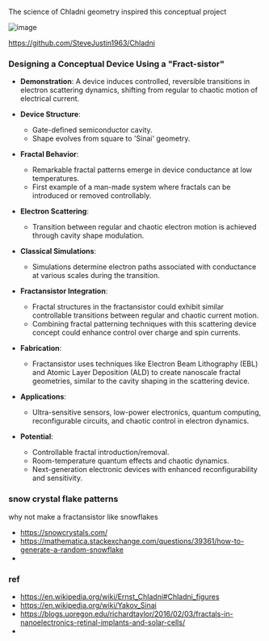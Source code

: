 The science of Chladni geometry inspired this conceptual project

![image](https://github.com/user-attachments/assets/5e1ea853-de17-4a46-afa3-9560bec836f7)


https://github.com/SteveJustin1963/Chladni

### Designing a Conceptual Device Using a "Fract-sistor"

- **Demonstration**: A device induces controlled, reversible transitions in electron scattering dynamics, shifting from regular to chaotic motion of electrical current.

- **Device Structure**: 
  - Gate-defined semiconductor cavity.
  - Shape evolves from square to 'Sinai' geometry.

- **Fractal Behavior**: 
  - Remarkable fractal patterns emerge in device conductance at low temperatures.
  - First example of a man-made system where fractals can be introduced or removed controllably.

- **Electron Scattering**: 
  - Transition between regular and chaotic electron motion is achieved through cavity shape modulation.

- **Classical Simulations**: 
  - Simulations determine electron paths associated with conductance at various scales during the transition.

- **Fractansistor Integration**:
  - Fractal structures in the fractansistor could exhibit similar controllable transitions between regular and chaotic current motion.
  - Combining fractal patterning techniques with this scattering device concept could enhance control over charge and spin currents.

- **Fabrication**: 
  - Fractansistor uses techniques like Electron Beam Lithography (EBL) and Atomic Layer Deposition (ALD) to create nanoscale fractal geometries, similar to the cavity shaping in the scattering device.

- **Applications**:
  - Ultra-sensitive sensors, low-power electronics, quantum computing, reconfigurable circuits, and chaotic control in electron dynamics.

- **Potential**:
  - Controllable fractal introduction/removal.
  - Room-temperature quantum effects and chaotic dynamics.
  - Next-generation electronic devices with enhanced reconfigurability and sensitivity.






### snow crystal flake patterns 
why not make a fractansistor like snowflakes

- https://snowcrystals.com/
- https://mathematica.stackexchange.com/questions/39361/how-to-generate-a-random-snowflake
- 

 




### ref
- https://en.wikipedia.org/wiki/Ernst_Chladni#Chladni_figures
- https://en.wikipedia.org/wiki/Yakov_Sinai
- https://blogs.uoregon.edu/richardtaylor/2016/02/03/fractals-in-nanoelectronics-retinal-implants-and-solar-cells/
- 
